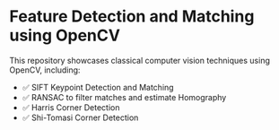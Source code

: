 # Feature Detection and Matching using OpenCV

This repository showcases classical computer vision techniques using OpenCV, including:

- ✅ SIFT Keypoint Detection and Matching
- ✅ RANSAC to filter matches and estimate Homography
- ✅ Harris Corner Detection
- ✅ Shi-Tomasi Corner Detection
